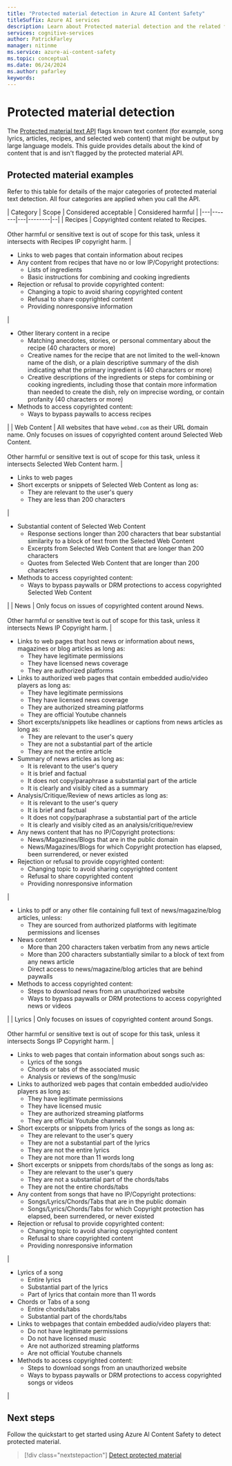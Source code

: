 ```yaml
---
title: "Protected material detection in Azure AI Content Safety"
titleSuffix: Azure AI services
description: Learn about Protected material detection and the related flags that the Azure AI Content Safety service returns.
services: cognitive-services
author: PatrickFarley
manager: nitinme
ms.service: azure-ai-content-safety
ms.topic: conceptual
ms.date: 06/24/2024
ms.author: pafarley
keywords: 
---
```



# Protected material detection

The [Protected material text API](../quickstart-protected-material.md) flags known text content (for example, song lyrics, articles, recipes, and selected web content) that might be output by large language models. This guide provides details about the kind of content that is and isn't flagged by the protected material API.

## Protected material examples

Refer to this table for details of the major categories of protected material text detection. All four categories are applied when you call the API.

| Category | Scope  | Considered acceptable  | Considered harmful    |
|---|-------|---|--------|--|
| Recipes     | Copyrighted content related to Recipes.   <br><br> Other harmful or sensitive text is out of scope for this task, unless it intersects with Recipes IP copyright harm. | <ul><li>Links to web pages that contain information about recipes  </li><li>Any content from recipes that have no or low IP/Copyright protections: <ul><li>Lists of ingredients</li><li>Basic instructions for combining and cooking ingredients</li></ul></li><li>Rejection or refusal to provide copyrighted content: <ul><li>Changing a topic to avoid sharing copyrighted content</li><li>Refusal to share copyrighted content</li><li>Providing nonresponsive information</li></ul></li></ul> | <ul><li>Other literary content in a recipe <ul><li>Matching anecdotes, stories, or personal commentary about the recipe (40 characters or more)</li><li>Creative names for the recipe that are not limited to the well-known name of the dish, or a plain descriptive summary of the dish indicating what the primary ingredient is (40 characters or more)</li><li>Creative descriptions of the ingredients or steps for combining or cooking ingredients, including those that contain more information than needed to create the dish, rely on imprecise wording, or contain profanity (40 characters or more)</li></ul></li><li>Methods to access copyrighted content:<ul><li>Ways to bypass paywalls to access recipes</li></ul></li></ul> |
| Web Content | All websites that have `webmd.com` as their URL domain name. Only focuses on issues of copyrighted content around Selected Web Content. <br><br> Other harmful or sensitive text is out of scope for this task, unless it intersects Selected Web Content harm. | <ul><li>Links to web pages </li><li>Short excerpts or snippets of Selected Web Content as long as:<ul><li>They are relevant to the user's query</li><li>They are less than 200 characters</li></ul></li></ul>    | <ul><li>Substantial content of Selected Web Content  <ul><li>Response sections longer than 200 characters that bear substantial similarity to a block of text from the Selected Web Content</li><li>Excerpts from Selected Web Content that are longer than 200 characters</li><li>Quotes from Selected Web Content that are longer than 200 characters</li></ul></li><li>Methods to access copyrighted content:<ul><li>Ways to bypass paywalls or DRM protections to access copyrighted Selected Web Content</li></ul></li></ul>           |
| News        | Only focus on issues of copyrighted content around News. <br><br> Other harmful or sensitive text is out of scope for this task, unless it intersects News IP Copyright harm. | <ul><li>Links to web pages that host news or information about news, magazines or blog articles as long as:<ul><li>They have legitimate permissions</li><li>They have licensed news coverage</li><li>They are authorized platforms</li></ul></li><li>Links to authorized web pages that contain embedded audio/video players as long as:<ul><li>They have legitimate permissions</li><li>They have licensed news coverage</li><li>They are authorized streaming platforms</li><li>They are official Youtube channels</li></ul></li><li>Short excerpts/snippets like headlines or captions from news articles as long as:<ul><li>They are relevant to the user's query</li><li>They are not a substantial part of the article</li><li>They are not the entire article</li></ul></li><li>Summary of news articles as long as:<ul><li>It is relevant to the user's query</li><li>It is brief and factual</li><li>It does not copy/paraphrase a substantial part of the article</li><li>It is clearly and visibly cited as a summary</li></ul></li><li>Analysis/Critique/Review of news articles as long as:<ul><li>It is relevant to the user's query</li><li>It is brief and factual</li><li>It does not copy/paraphrase a substantial part of the article</li><li>It is clearly and visibly cited as an analysis/critique/review</li></ul></li><li>Any news content that has no IP/Copyright protections:<ul><li>News/Magazines/Blogs that are in the public domain</li><li>News/Magazines/Blogs for which Copyright protection has elapsed, been surrendered, or never existed</li></ul></li><li>Rejection or refusal to provide copyrighted content:<ul><li>Changing topic to avoid sharing copyrighted content</li><li>Refusal to share copyrighted content</li><li>Providing nonresponsive information</li></ul></li></ul> | <ul><li>Links to pdf or any other file containing full text of news/magazine/blog articles, unless:<ul><li>They are sourced from authorized platforms with legitimate permissions and licenses</li></ul></li><li>News content<ul><li>More than 200 characters taken verbatim from any news article</li><li>More than 200 characters substantially similar to a block of text from any news article</li><li>Direct access to news/magazine/blog articles that are behind paywalls</li></ul></li><li>Methods to access copyrighted content:<ul><li>Steps to download news from an unauthorized website</li><li>Ways to bypass paywalls or DRM protections to access copyrighted news or videos</li></ul></li></ul>       |
| Lyrics      | Only focuses on issues of copyrighted content around Songs.     <br><br> Other harmful or sensitive text is out of scope for this task, unless it intersects Songs IP Copyright harm. | <ul><li>Links to web pages that contain information about songs such as:<ul><li>Lyrics of the songs</li><li>Chords or tabs of the associated music</li><li>Analysis or reviews of the song/music</li></ul></li><li>Links to authorized web pages that contain embedded audio/video players as long as:<ul><li>They have legitimate permissions</li><li>They have licensed music</li><li>They are authorized streaming platforms</li><li>They are official Youtube channels</li></ul></li><li>Short excerpts or snippets from lyrics of the songs as long as:<ul><li>They are relevant to the user's query</li><li>They are not a substantial part of the lyrics</li><li>They are not the entire lyrics</li><li>They are not more than 11 words long</li></ul></li><li>Short excerpts or snippets from chords/tabs of the songs as long as:<ul><li>They are relevant to the user's query</li><li>They are not a substantial part of the chords/tabs</li><li>They are not the entire chords/tabs</li></ul></li><li>Any content from songs that have no IP/Copyright protections:<ul><li>Songs/Lyrics/Chords/Tabs that are in the public domain</li><li>Songs/Lyrics/Chords/Tabs for which Copyright protection has elapsed, been surrendered, or never existed</li></ul></li><li>Rejection or refusal to provide copyrighted content:<ul><li>Changing topic to avoid sharing copyrighted content</li><li>Refusal to share copyrighted content</li><li>Providing nonresponsive information</li></ul></li></ul>         | <ul><li>Lyrics of a song<ul><li>Entire lyrics</li><li>Substantial part of the lyrics</li><li>Part of lyrics that contain more than 11 words</li></ul></li><li>Chords or Tabs of a song<ul><li>Entire chords/tabs</li><li>Substantial part of the chords/tabs</li></ul></li><li>Links to webpages that contain embedded audio/video players that:<ul><li>Do not have legitimate permissions</li><li>Do not have licensed music</li><li>Are not authorized streaming platforms</li><li>Are not official Youtube channels</li></ul></li><li>Methods to access copyrighted content:<ul><li>Steps to download songs from an unauthorized website</li><li>Ways to bypass paywalls or DRM protections to access copyrighted songs or videos</li></ul></li></ul>   |



## Next steps

Follow the quickstart to get started using Azure AI Content Safety to detect protected material.

> [!div class="nextstepaction"]
> [Detect protected material](../quickstart-protected-material.md)




